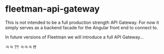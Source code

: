 # fleetman-api-gateway

This is not intended to be a full production strength API Gateway. For now it simply serves as a backend facade for the Angular front end to connect to.

In future versions of Fleetman we will introduce a full API Gateway...

ㅋㅋ
??
ㅋㅋㅋ
ff
